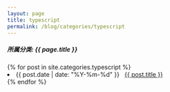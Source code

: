 ```yaml
---
layout: page
title: typescript
permalink: /blog/categories/typescript
---
```


<h5> 所属分类: {{ page.title }} </h5>

<div class="card">
{% for post in site.categories.typescript %}
 <li class="category-posts"><span>{{ post.date | date: "%Y-%m-%d" }}</span> &nbsp; <a href="{{ post.url }}">{{ post.title }}</a></li>
{% endfor %}
</div>